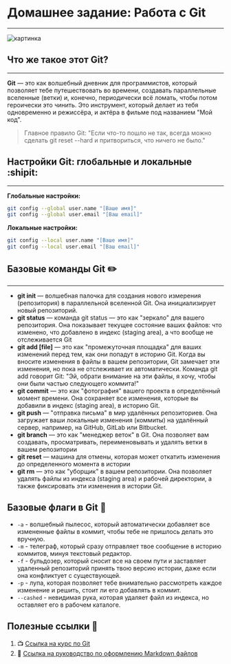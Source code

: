 # Домашнее задание: Работа с Git
---
![картинка](https://www.meme-arsenal.com/memes/e980b8cf8b3273929c68451d698d5d99.jpg)

## Что же такое этот Git?
---
__Git__ — это как волшебный дневник для программистов, который позволяет тебе путешествовать во времени, создавать параллельные вселенные (ветки) и, конечно, периодически всё ломать, чтобы потом героически это чинить. Это инструмент, который делает из тебя одновременно и режиссёра, и актёра в фильме под названием "Мой код". 
> Главное правило Git: "Если что-то пошло не так, всегда можно сделать git reset --hard и притвориться, что ничего не было."

## Настройки Git: глобальные и локальные :shipit:
---

__Глобальные настройки:__
```bash
git config --global user.name "[Ваше имя]"
git config --global user.email "[Ваш email]"
```
__Локальные настройки:__
```bash
git config --local user.name "[Ваше имя]"
git config --local user.email "[Ваш email]"
```

## Базовые команды Git :pencil2:
---

 - **git init** — волшебная палочка для создания нового измерения (репозитория) в параллельной вселенной Git. Она инициализирует новый репозиторий.
 - **git status** — команда git status — это как "зеркало" для вашего репозитория. Она показывает текущее состояние ваших файлов: что изменено, что добавлено в индекс (staging area), а что вообще не отслеживается Git
 - **git add [file]** — это как "промежуточная площадка" для ваших изменений перед тем, как они попадут в историю Git. Когда вы вносите изменения в файлы в вашем репозитории, Git замечает эти изменения, но пока не отслеживает их автоматически. Команда git add говорит Git: "Эй, обрати внимание на эти файлы, я хочу, чтобы они были частью следующего коммита!"
 - **git commit** — это как "фотография" вашего проекта в определённый момент времени. Она сохраняет все изменения, которые вы добавили в индекс (staging area), в историю Git. 
- **git push** — "отправка письма" в мир удалённых репозиториев. Она загружает ваши локальные изменения (коммиты) на удалённый сервер, например, на GitHub, GitLab или Bitbucket. 
- **git branch** — это как "менеджер веток" в Git. Она позволяет вам создавать, просматривать, переименовывать и удалять ветки в вашем репозитории
- **git reset** — машина для отмены, которая может откатить изменения до определенного момента в истории
- **git rm** — это как "уборщик" в вашем репозитории. Она позволяет удалять файлы из индекса (staging area) и рабочей директории, а также фиксировать эти изменения в истории Git.


## Базовые флаги в Git :flags:

- `-a` - волшебный пылесос, который автоматически добавляет все измененные файлы в коммит, чтобы тебе не пришлось делать это вручную.
- `-m` - телеграф, который сразу отправляет твое сообщение в историю коммитов, минуя текстовый редактор.
- `-f` - бульдозер, который сносит все на своем пути и заставляет удаленный репозиторий принять твою версию истории, даже если она конфликтует с существующей.
- `-p` - лупа, которая позволяет тебе внимательно рассмотреть каждое изменение и решить, стоит ли его добавлять в коммит.
- `--cashed` - невидимая рука, которая удаляет файл из индекса, но оставляет его в рабочем каталоге.

## Полезные ссылки :link:
1. :tv: [Ссылка на курс по Git](https://www.youtube.com/playlist?list=PLDyvV36pndZFHXjXuwA_NywNrVQO0aQqb)
2. :book: [Ссылка на руководство по оформлению Markdown файлов](https://gist.github.com/Jekins/2bf2d0638163f1294637)

